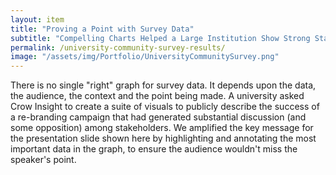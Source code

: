 ```yaml
---
layout: item
title: "Proving a Point with Survey Data"
subtitle: "Compelling Charts Helped a Large Institution Show Strong Stakeholder Support" 
permalink: /university-community-survey-results/
image: "/assets/img/Portfolio/UniversityCommunitySurvey.png"
---
```

There is no single "right" graph for survey data. It depends upon the data, the audience, the context and the point being made. A university asked Crow Insight to create a suite of visuals to publicly describe the success of a re-branding campaign that had generated substantial discussion (and some opposition) among stakeholders. We amplified the key message for the presentation slide shown here by highlighting and annotating the most important data in the graph, to ensure the audience wouldn't miss the speaker's point.  
